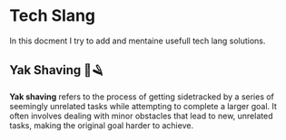 # Tech Slang 

In this docment I try to add and mentaine usefull tech lang solutions. 

## Yak Shaving 🐃🪒

**Yak shaving** refers to the process of getting sidetracked by a series of seemingly unrelated tasks while attempting to complete a larger goal. It often involves dealing with minor obstacles that lead to new, unrelated tasks, making the original goal harder to achieve.

<!--
<details>
  <summary>Example of usage</summary>

  Let's say you're trying to fix a bug in your code. While debugging, you realize you need to update a library. In order to update the library, you need to upgrade your package manager. But to upgrade your package manager, you need to update your OS. So, you end up spending hours on unrelated tasks before returning to the bug, which is the original goal. This is yak shaving.
</details>
-->
